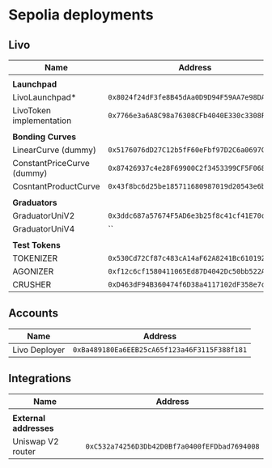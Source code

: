 # Sepolia deployments

## Livo

| **Name**                   | **Address**                                  |
| -------------------------- | -------------------------------------------- |
|                            |
| **Launchpad**              |
| LivoLaunchpad\*            | `0x8024f24dF3fe8B45dAa0D9D94F59AA7e98DA1B7f` |
| LivoToken implementation   | `0x7766e3a6A8C98a76308CFb4040E330c3308F7C73` |
|                            |
| **Bonding Curves**         |
| LinearCurve (dummy)        | `0x5176076dD27C12b5fF60eFbf97D2C6a0697CE0DF` |
| ConstantPriceCurve (dummy) | `0x87426937c4e28F69900C2f3453399CF5F06886D7` |
| CosntantProductCurve       | `0x43f8bc6d25be185711680987019d20543e6b53f6` |
|                            |
| **Graduators**             |
| GraduatorUniV2             | `0x3ddc687a57674F5AD6e3b25f8c41cf41E70c0402` |
| GraduatorUniV4             | ``                                           |
|                            |
| **Test Tokens**            |
| TOKENIZER                  | `0x530Cd72Cf87c483cA14aF62A8241Bc6101929cD2` |
| AGONIZER                   | `0xf12c6cf1580411065Ed87D4042Dc50bb522A0780` |
| CRUSHER                    | `0xD463dF94B360474f6D38a4117102dF358e7c2154` |

## Accounts

| **Name**      | **Address**                                  |
| ------------- | -------------------------------------------- |
| Livo Deployer | `0xBa489180Ea6EEB25cA65f123a46F3115F388f181` |

## Integrations

| **Name**               | **Address**                                  |
| ---------------------- | -------------------------------------------- |
|                        |
| **External addresses** |
| Uniswap V2 router      | `0xC532a74256D3Db42D0Bf7a0400fEFDbad7694008` |
